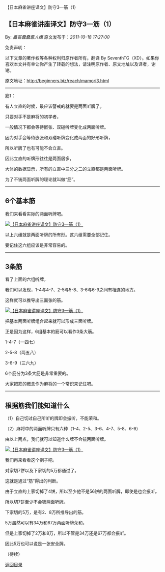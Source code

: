 【日本麻雀讲座译文】防守3—筋（1）
## 【日本麻雀讲座译文】防守3—筋（1）

By: *鑫哥蠢蠢惹人嫌* 原文发布于：*2011-10-18 17:27:00*

免责声明：

以下文章的著作权等各种权利归原作者所有，翻译 By
SeventhTG（XD）。如果你喜欢本文并有幸让你产生了转载的想法，请注明原作者、原文地址以及译者，谢谢。

原文地址：http://beginners.biz/reach/mamori3.html

------------------------------------------------------------------------------------

筋1：

有人立直的时候，最应该警戒的就要是两面听牌了。

只要对手不是麻将的初学者，

一般情况下都会等待嵌张、双碰听牌变化成两面听牌。

因为对手会等待嵌张和双碰听牌变化成两面的好形听牌，

所以听牌了也有可能不会立直。

因此立直的听牌形往往是两面居多，

大体的数据显示，所有的立直中三分之二的立直都是两面听牌。

为了不铳两面听牌的理论就叫做“筋”。

------------------------------------------------------------------------------------
6个基本筋
------------------------------------------------------------------------------------

我们来看看实际的两面听牌吧。

[![【日本麻雀讲座译文】防守3&mdash;筋（1）](http://s12.sinaimg.cn/middle/7f78b76fgaf8f76efa58b&amp;690)](http://photo.blog.sina.com.cn/showpic.html#blogid=7f78b76f0100ygll&url=http://s12.sinaimg.cn/orignal/7f78b76fgaf8f76efa58b)

以上六组就是两面听牌的所有形。这六组需要全部记住。

要记住这六组应该是非常容易的。

------------------------------------------------------------------------------------
3条筋
------------------------------------------------------------------------------------

看了上面的六组听牌，

我们可以发现，1-4与4-7、2-5与5-8、3-6与6-9之间有相连的地方。

这样就可以推导出三面张的筋。

[![【日本麻雀讲座译文】防守3&mdash;筋（1）](http://s5.sinaimg.cn/middle/7f78b76fg77f4c0693d54&amp;690)](http://photo.blog.sina.com.cn/showpic.html#blogid=7f78b76f0100ygll&url=http://s5.sinaimg.cn/orignal/7f78b76fg77f4c0693d54)

把基本两面听牌组合起来就可以形成三面听牌。

正是因为这样，6组基本的筋可以看作3条大筋。

1-4-7（一四七）

2-5-8（两五八）

3-6-9（三六九）

6个筋分为3条大筋是非常重要的。

大家把筋的概念作为麻将的一个常识来记住吧。

------------------------------------------------------------------------------------
根据筋我们能知道什么
------------------------------------------------------------------------------------

（1）自己切过自己所听的牌即会振听，不能荣和。

（2）麻将中的两面听牌只有六种（1-4、2-5、3-6、4-7、5-8、6-9）

由以上两点，我们就可以知道什么牌不会铳两面听牌。

[![【日本麻雀讲座译文】防守3&mdash;筋（1）](http://s2.sinaimg.cn/middle/7f78b76fgaf8fa52c78a1&amp;690)](http://photo.blog.sina.com.cn/showpic.html#blogid=7f78b76f0100ygll&url=http://s2.sinaimg.cn/orignal/7f78b76fgaf8fa52c78a1)

我们再来看看这个例子吧。

对家切7饼以及下家切的5万都通过了。

这就是通过“筋”得出的判断。

由于立直的上家切掉了4饼，所以至少他不是56饼的两面听牌，即使是也会振听。

所以切7饼至少不会铳两面听牌。

下家切的5万，是有2、8万所推导出的筋。

5万虽然可以有34万和67万两面听牌荣和，

但是上家切掉了2万和8万，所以不管是34万还是67万都会振听。

因此5万也可以说是一张安全牌。

（待续）

[返回目录](index.html)
